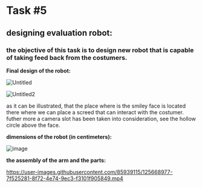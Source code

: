 # Task #5
## designing evaluation robot: 
### the objective of this task is to design new robot that is capable of taking feed back from the costumers.


**Final design of the robot:**

![Untitled](https://user-images.githubusercontent.com/85939115/125668426-e1340d70-a7cc-442c-8b0d-12705b03bccc.JPG)

![Untitled2](https://user-images.githubusercontent.com/85939115/125668444-1f05e68c-4e1c-452a-94a0-af776b03bb6c.JPG)
 
 as it can be illustrated, that the place where is the smiley face is located there where we can place a screed that can interact with the costumer. futher more a camera slot has been taken into consideration, see the hollow circle above the face.


**dimensions of the robot (in centimeters):**

![image](https://user-images.githubusercontent.com/85939115/125668865-86771031-b68e-469a-9368-9a39c8b73bf9.png)

**the assembly of the arm and the parts:**


https://user-images.githubusercontent.com/85939115/125668977-7f525281-8f72-4e74-9ec3-f3101f905849.mp4

